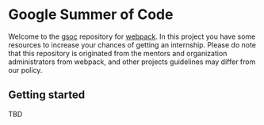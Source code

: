 # Google Summer of Code

Welcome to the [gsoc](https://summerofcode.withgoogle.com/) repository for [webpack](https://webpack.js.org/). In this project you have some resources to increase your chances of getting an internship. Please do note that this repository is originated from the mentors and organization administrators from webpack, and other projects guidelines may differ from our policy.


## Getting started

TBD